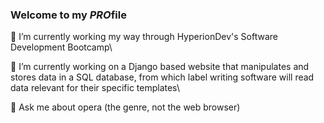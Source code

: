 ### Welcome to my *PRO*file

🌱 I’m currently working my way through HyperionDev's Software Development Bootcamp\

🔭 I’m currently working on a Django based website that manipulates and stores data in a SQL database, from which label writing software will read data relevant for their specific templates\

💬 Ask me about opera (the genre, not the web browser)
<!--
**bacsiii2000/bacsiii2000** is a ✨ _special_ ✨ repository because its `README.md` (this file) appears on your GitHub profile.

Here are some ideas to get you started:

- 🔭 I’m currently working on ...
- 🌱 I’m currently learning ...
- 👯 I’m looking to collaborate on ...
- 🤔 I’m looking for help with ...
- 💬 Ask me about ...
- 📫 How to reach me: ...
- 😄 Pronouns: ...
- ⚡ Fun fact: ...
-->
